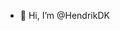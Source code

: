 - 👋 Hi, I’m @HendrikDK
<!---
HendrikDK/HendrikDK is a ✨ special ✨ repository because its `README.md` (this file) appears on your GitHub profile.
You can click the Preview link to take a look at your changes.
--->
